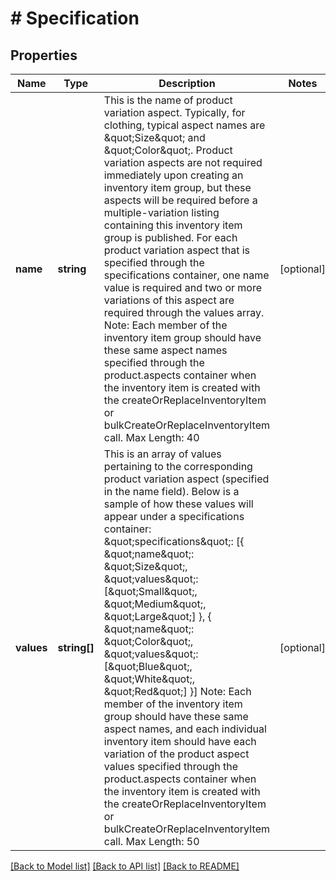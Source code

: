 # # Specification

## Properties

Name | Type | Description | Notes
------------ | ------------- | ------------- | -------------
**name** | **string** | This is the name of product variation aspect. Typically, for clothing, typical aspect names are &amp;quot;Size&amp;quot; and &amp;quot;Color&amp;quot;. Product variation aspects are not required immediately upon creating an inventory item group, but these aspects will be required before a multiple-variation listing containing this inventory item group is published. For each product variation aspect that is specified through the specifications container, one name value is required and two or more variations of this aspect are required through the values array. Note: Each member of the inventory item group should have these same aspect names specified through the product.aspects container when the inventory item is created with the createOrReplaceInventoryItem or bulkCreateOrReplaceInventoryItem call. Max Length: 40 | [optional]
**values** | **string[]** | This is an array of values pertaining to the corresponding product variation aspect (specified in the name field). Below is a sample of how these values will appear under a specifications container: &amp;quot;specifications&amp;quot;: [{  &amp;quot;name&amp;quot;: &amp;quot;Size&amp;quot;,  &amp;quot;values&amp;quot;: [&amp;quot;Small&amp;quot;,  &amp;quot;Medium&amp;quot;,  &amp;quot;Large&amp;quot;]  },  {  &amp;quot;name&amp;quot;: &amp;quot;Color&amp;quot;,  &amp;quot;values&amp;quot;: [&amp;quot;Blue&amp;quot;,  &amp;quot;White&amp;quot;,  &amp;quot;Red&amp;quot;]  }] Note: Each member of the inventory item group should have these same aspect names, and each individual inventory item should have each variation of the product aspect values specified through the product.aspects container when the inventory item is created with the createOrReplaceInventoryItem or bulkCreateOrReplaceInventoryItem call. Max Length: 50 | [optional]

[[Back to Model list]](../../README.md#models) [[Back to API list]](../../README.md#endpoints) [[Back to README]](../../README.md)
